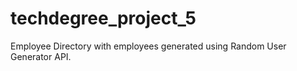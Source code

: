 # techdegree_project_5
 Employee Directory with employees generated using Random User Generator API.
